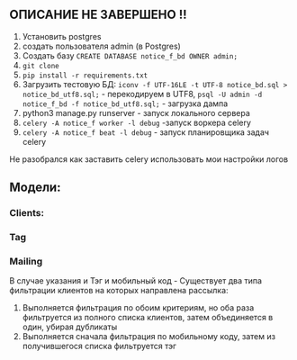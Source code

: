 ## ОПИСАНИЕ НЕ ЗАВЕРШЕНО !!


1. Установить postgres
2. создать пользователя admin (в Postgres)
3. Создать базу `CREATE DATABASE notice_f_bd OWNER admin;`
4. `git clone`
5. `pip install -r requirements.txt`
6. Загрузить тестовую БД:
   `iconv -f UTF-16LE -t UTF-8 notice_bd.sql > notice_bd_utf8.sql;` - перекодируем в UTF8,
   `psql -U admin -d notice_f_bd -f notice_bd_utf8.sql;` - загрузка дампа
7. python3 manage.py runserver - запуск локального сервера
8. `celery -A notice_f worker -l debug` -запуск воркера celery
9. `celery -A notice_f beat -l debug` - запуск планировщика задач celery

Не разобрался как заставить celery использовать мои настройки логов

## Модели:

### Clients:

### Tag

### Mailing

В случае указания и Тэг и мобильный код - Существует два типа фильтрации клиентов на которых направлена рассылка:

1. Выполняется фильтрация по обоим критериям, но оба раза фильтруется из полного списка клиентов, затем объединяется
   в один, убирая дубликаты
2. Выполняется сначала фильтрация по мобильному коду, затем из получившегося списка фильтруется тэг

###    